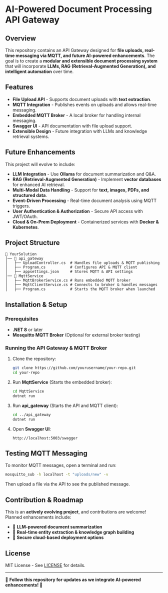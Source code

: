 # AI-Powered Document Processing API Gateway

## Overview
This repository contains an API Gateway designed for **file uploads, real-time messaging via MQTT, and future AI-powered enhancements**. The goal is to create a **modular and extensible document processing system** that will incorporate **LLMs, RAG (Retrieval-Augmented Generation), and intelligent automation** over time.

## Features
- **File Upload API** - Supports document uploads with **text extraction**.
- **MQTT Integration** - Publishes events on uploads and allows real-time messaging.
- **Embedded MQTT Broker** - A local broker for handling internal messaging.
- **Swagger UI** - API documentation with file upload support.
- **Extensible Design** - Future integration with LLMs and knowledge retrieval systems.

## Future Enhancements
This project will evolve to include:
- **LLM Integration** - Use **Ollama** for document summarization and Q&A.
- **RAG (Retrieval-Augmented Generation)** - Implement **vector databases** for enhanced AI retrieval.
- **Multi-Modal Data Handling** - Support for **text, images, PDFs, and structured data**.
- **Event-Driven Processing** - Real-time document analysis using MQTT triggers.
- **User Authentication & Authorization** - Secure API access with JWT/OAuth.
- **Cloud & On-Prem Deployment** - Containerized services with **Docker & Kubernetes**.

## Project Structure
```
📂 YourSolution
│── 📂 api_gateway
│   ├── UploadController.cs  # Handles file uploads & MQTT publishing
│   ├── Program.cs           # Configures API & MQTT client
│   ├── appsettings.json     # Stores MQTT & API settings
│── 📂 MqttService
│   ├── MqttBrokerService.cs # Runs embedded MQTT broker
│   ├── MqttClientService.cs # Connects to broker & handles messages
│   ├── Program.cs           # Starts the MQTT broker when launched
```

## Installation & Setup
### Prerequisites
- **.NET 8** or later
- **Mosquitto MQTT Broker** (Optional for external broker testing)

### Running the API Gateway & MQTT Broker
1. Clone the repository:
   ```sh
   git clone https://github.com/yourusername/your-repo.git
   cd your-repo
   ```
2. Run **MqttService** (Starts the embedded broker):
   ```sh
   cd MqttService
   dotnet run
   ```
3. Run **api_gateway** (Starts the API and MQTT client):
   ```sh
   cd ../api_gateway
   dotnet run
   ```
4. Open **Swagger UI**:
   ```
   http://localhost:5003/swagger
   ```

## Testing MQTT Messaging
To monitor MQTT messages, open a terminal and run:
```sh
mosquitto_sub -h localhost -t "uploads/new" -v
```
Then upload a file via the API to see the published message.

## Contribution & Roadmap
This is an **actively evolving project**, and contributions are welcome! Planned enhancements include:
- 📌 **LLM-powered document summarization**
- 📌 **Real-time entity extraction & knowledge graph building**
- 📌 **Secure cloud-based deployment options**

## License
MIT License - See [LICENSE](LICENSE) for details.

---
📌 **Follow this repository for updates as we integrate AI-powered enhancements! 🚀**

